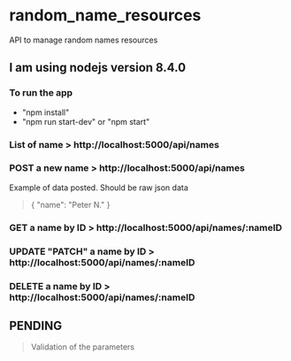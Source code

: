 # random_name_resources
API to manage random names resources

## I am using nodejs version 8.4.0

### To run the app
- "npm install"  
- "npm run start-dev" or "npm start"

### List of name > http://localhost:5000/api/names

### POST a new name > http://localhost:5000/api/names
Example of data posted. Should be raw json data
> { "name": "Peter N." }

### GET a name by ID > http://localhost:5000/api/names/:nameID

### UPDATE "PATCH" a name by ID > http://localhost:5000/api/names/:nameID

### DELETE a name by ID > http://localhost:5000/api/names/:nameID

## PENDING
> Validation of the parameters
